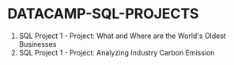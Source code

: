# DATACAMP-SQL-PROJECTS

1. SQL Project 1 - Project: What and Where are the World's Oldest Businesses
2. SQL Project 1 - Project: Analyzing Industry Carbon Emission
